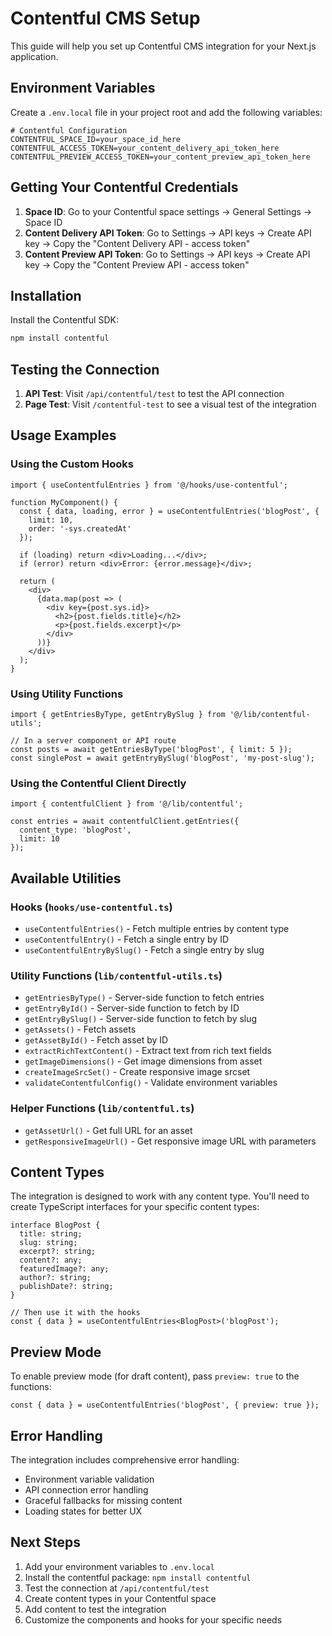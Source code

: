 # Contentful CMS Setup

This guide will help you set up Contentful CMS integration for your Next.js application.

## Environment Variables

Create a `.env.local` file in your project root and add the following variables:

```env
# Contentful Configuration
CONTENTFUL_SPACE_ID=your_space_id_here
CONTENTFUL_ACCESS_TOKEN=your_content_delivery_api_token_here
CONTENTFUL_PREVIEW_ACCESS_TOKEN=your_content_preview_api_token_here
```

## Getting Your Contentful Credentials

1. **Space ID**: Go to your Contentful space settings → General Settings → Space ID
2. **Content Delivery API Token**: Go to Settings → API keys → Create API key → Copy the "Content Delivery API - access token"
3. **Content Preview API Token**: Go to Settings → API keys → Create API key → Copy the "Content Preview API - access token"

## Installation

Install the Contentful SDK:

```bash
npm install contentful
```

## Testing the Connection

1. **API Test**: Visit `/api/contentful/test` to test the API connection
2. **Page Test**: Visit `/contentful-test` to see a visual test of the integration

## Usage Examples

### Using the Custom Hooks

```tsx
import { useContentfulEntries } from '@/hooks/use-contentful';

function MyComponent() {
  const { data, loading, error } = useContentfulEntries('blogPost', {
    limit: 10,
    order: '-sys.createdAt'
  });

  if (loading) return <div>Loading...</div>;
  if (error) return <div>Error: {error.message}</div>;

  return (
    <div>
      {data.map(post => (
        <div key={post.sys.id}>
          <h2>{post.fields.title}</h2>
          <p>{post.fields.excerpt}</p>
        </div>
      ))}
    </div>
  );
}
```

### Using Utility Functions

```tsx
import { getEntriesByType, getEntryBySlug } from '@/lib/contentful-utils';

// In a server component or API route
const posts = await getEntriesByType('blogPost', { limit: 5 });
const singlePost = await getEntryBySlug('blogPost', 'my-post-slug');
```

### Using the Contentful Client Directly

```tsx
import { contentfulClient } from '@/lib/contentful';

const entries = await contentfulClient.getEntries({
  content_type: 'blogPost',
  limit: 10
});
```

## Available Utilities

### Hooks (`hooks/use-contentful.ts`)
- `useContentfulEntries()` - Fetch multiple entries by content type
- `useContentfulEntry()` - Fetch a single entry by ID
- `useContentfulEntryBySlug()` - Fetch a single entry by slug

### Utility Functions (`lib/contentful-utils.ts`)
- `getEntriesByType()` - Server-side function to fetch entries
- `getEntryById()` - Server-side function to fetch by ID
- `getEntryBySlug()` - Server-side function to fetch by slug
- `getAssets()` - Fetch assets
- `getAssetById()` - Fetch asset by ID
- `extractRichTextContent()` - Extract text from rich text fields
- `getImageDimensions()` - Get image dimensions from asset
- `createImageSrcSet()` - Create responsive image srcset
- `validateContentfulConfig()` - Validate environment variables

### Helper Functions (`lib/contentful.ts`)
- `getAssetUrl()` - Get full URL for an asset
- `getResponsiveImageUrl()` - Get responsive image URL with parameters

## Content Types

The integration is designed to work with any content type. You'll need to create TypeScript interfaces for your specific content types:

```tsx
interface BlogPost {
  title: string;
  slug: string;
  excerpt?: string;
  content?: any;
  featuredImage?: any;
  author?: string;
  publishDate?: string;
}

// Then use it with the hooks
const { data } = useContentfulEntries<BlogPost>('blogPost');
```

## Preview Mode

To enable preview mode (for draft content), pass `preview: true` to the functions:

```tsx
const { data } = useContentfulEntries('blogPost', { preview: true });
```

## Error Handling

The integration includes comprehensive error handling:
- Environment variable validation
- API connection error handling
- Graceful fallbacks for missing content
- Loading states for better UX

## Next Steps

1. Add your environment variables to `.env.local`
2. Install the contentful package: `npm install contentful`
3. Test the connection at `/api/contentful/test`
4. Create content types in your Contentful space
5. Add content to test the integration
6. Customize the components and hooks for your specific needs
